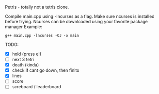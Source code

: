 Petris - totally not a tetris clone.

Compile main.cpp using -lncurses as a flag. Make sure ncurses is installed before trying. Ncurses can be downloaded using your favorite package manager
Example:

```
g++ main.cpp -lncurses -O3 -o main
```

TODO: 
- [x] hold (press e!)
- [ ] next 3 tetri
- [x] death (kinda)
- [x] check if cant go down, then finito
- [x] lines
- [ ] score
- [ ] screboard / leaderboard
